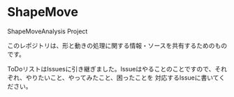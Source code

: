 # ShapeMove
ShapeMoveAnalysis Project

このレポジトリは、形と動きの処理に関する情報・ソースを共有するためのものです。

ToDoリストはIssuesに引き継ぎました。Issueはやることのことですので、それぞれ、やりたいこと、やってみたこと、困ったことを
対応するIssueに書いてください。
